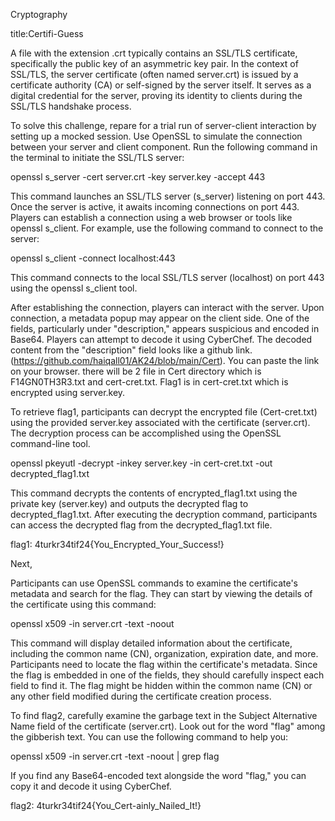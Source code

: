 Cryptography

title:Certifi-Guess

A file with the extension .crt typically contains an SSL/TLS certificate, specifically the public key of an asymmetric key pair. In the context of SSL/TLS, the server certificate (often named server.crt) is issued by a certificate authority (CA) or self-signed by the server itself. It serves as a digital credential for the server, proving its identity to clients during the SSL/TLS handshake process.

To solve this challenge,
repare for a trial run of server-client interaction by setting up a mocked session. Use OpenSSL to simulate the connection between your server and client component. Run the following command in the terminal to initiate the SSL/TLS server:

openssl s_server -cert server.crt -key server.key -accept 443

This command launches an SSL/TLS server (s_server) listening on port 443. Once the server is active, it awaits incoming connections on port 443. Players can establish a connection using a web browser or tools like openssl s_client. For example, use the following command to connect to the server:

openssl s_client -connect localhost:443

This command connects to the local SSL/TLS server (localhost) on port 443 using the openssl s_client tool.

After establishing the connection, players can interact with the server. Upon connection, a metadata popup may appear on the client side. One of the fields, particularly under "description," appears suspicious and encoded in Base64. Players can attempt to decode it using CyberChef. The decoded content from the "description" field looks like a github link. (https://github.com/haiqall01/AK24/blob/main/Cert). You can paste the link on your browser. there will be 2 file in Cert directory which is F14GN0TH3R3.txt and cert-cret.txt. Flag1 is in cert-cret.txt which is encrypted using server.key.

To retrieve flag1, participants can decrypt the encrypted file (Cert-cret.txt) using the provided server.key associated with the certificate (server.crt). The decryption process can be accomplished using the OpenSSL command-line tool.

openssl pkeyutl -decrypt -inkey server.key -in cert-cret.txt -out decrypted_flag1.txt

This command decrypts the contents of encrypted_flag1.txt using the private key (server.key) and outputs the decrypted flag to decrypted_flag1.txt. After executing the decryption command, participants can access the decrypted flag from the decrypted_flag1.txt file.

flag1: 4turkr34tif24{You_Encrypted_Your_Success!}

Next,

Participants can use OpenSSL commands to examine the certificate's metadata and search for the flag. They can start by viewing the details of the certificate using this command:

openssl x509 -in server.crt -text -noout

This command will display detailed information about the certificate, including the common name (CN), organization, expiration date, and more. Participants need to locate the flag within the certificate's metadata. Since the flag is embedded in one of the fields, they should carefully inspect each field to find it. The flag might be hidden within the common name (CN) or any other field modified during the certificate creation process.

To find flag2, carefully examine the garbage text in the Subject Alternative Name field of the certificate (server.crt). Look out for the word "flag" among the gibberish text. You can use the following command to help you:

openssl x509 -in server.crt -text -noout | grep flag

If you find any Base64-encoded text alongside the word "flag," you can copy it and decode it using CyberChef.

flag2: 4turkr34tif24{You_Cert-ainly_Nailed_It!}
